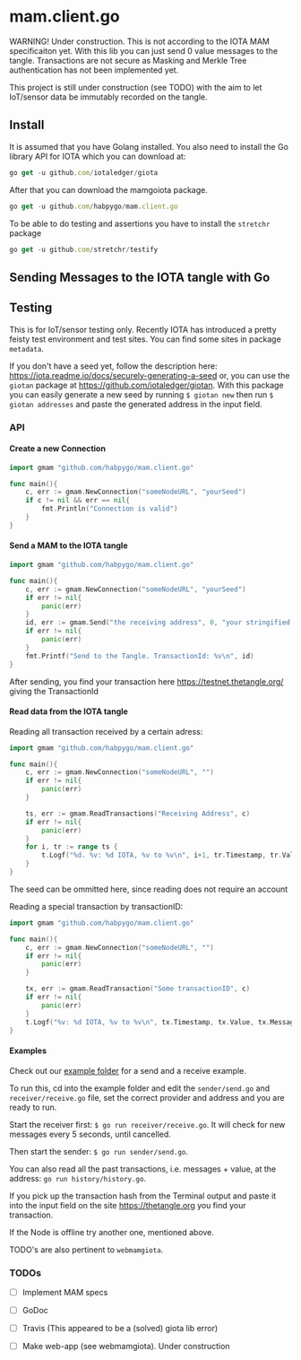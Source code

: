# mam.client.go
WARNING! Under construction. This is not according to the IOTA MAM specificaiton yet. With this lib you can just send 0 value messages to the tangle. Transactions are not secure as Masking and Merkle Tree authentication has not been implemented yet.

This project is still under construction (see TODO) with the aim to let IoT/sensor data be immutably recorded on the tangle.




## Install

It is assumed that you have Golang installed. You also need to install the Go library API for IOTA which you can download at:

```javascript
go get -u github.com/iotaledger/giota
```

After that you can download the mamgoiota package.

```javascript
go get -u github.com/habpygo/mam.client.go
```

To be able to do testing and assertions you have to install the `stretchr` package

```javascript
go get -u github.com/stretchr/testify
```

## Sending Messages to the IOTA tangle with Go

## Testing

This is for IoT/sensor testing only.  Recently IOTA has introduced a pretty feisty test environment and test sites. You can find some sites in package `metadata`.

If you don't have a seed yet, follow the description here: https://iota.readme.io/docs/securely-generating-a-seed or, you can use the `giotan` package at https://github.com/iotaledger/giotan. With this package you can easily generate a new seed by running `$ giotan new` then run `$ giotan addresses` and paste the generated address in the input field.

### API

#### Create a new Connection
```go
import gmam "github.com/habpygo/mam.client.go"

func main(){
    c, err := gmam.NewConnection("someNodeURL", "yourSeed")
    if c != nil && err == nil{
        fmt.Println("Connection is valid")
    }
}
```


#### Send a MAM to the IOTA tangle
```go
import gmam "github.com/habpygo/mam.client.go"

func main(){
    c, err := gmam.NewConnection("someNodeURL", "yourSeed")
    if err != nil{
        panic(err)
    }
    id, err := gmam.Send("the receiving address", 0, "your stringified message", c)
    if err != nil{
        panic(err)
    }
    fmt.Printf("Send to the Tangle. TransactionId: %v\n", id)
}
```
After sending, you find your transaction here https://testnet.thetangle.org/ giving the TransactionId


#### Read data from the IOTA tangle
Reading all transaction received by a certain adress:
```go
import gmam "github.com/habpygo/mam.client.go"

func main(){
    c, err := gmam.NewConnection("someNodeURL", "")
    if err != nil{
        panic(err)
    }

    ts, err := gmam.ReadTransactions("Receiving Address", c)
    if err != nil{
        panic(err)
    }
    for i, tr := range ts {
        t.Logf("%d. %v: %d IOTA, %v to %v\n", i+1, tr.Timestamp, tr.Value, tr.Message, tr.Recipient)
    }
}
```
The seed can be ommitted here, since reading does not require an account



Reading a special transaction by transactionID:
```go
import gmam "github.com/habpygo/mam.client.go"

func main(){
    c, err := gmam.NewConnection("someNodeURL", "")
    if err != nil{
        panic(err)
    }

    tx, err := gmam.ReadTransaction("Some transactionID", c)
    if err != nil{
        panic(err)
    }
    t.Logf("%v: %d IOTA, %v to %v\n", tx.Timestamp, tx.Value, tx.Message, tx.Recipient)
}
```


#### Examples
Check out our [example folder](/example) for a send and a receive example.

To run this, cd into the example folder and edit the `sender/send.go` and `receiver/receive.go` file, set the correct provider and address and you are ready to run.

Start the receiver first: `$ go run receiver/receive.go`. It will check for new messages every 5 seconds, until cancelled.

Then start the sender: `$ go run sender/send.go`.

You can also read all the past transactions, i.e. messages + value,  at the address: `go run history/history.go`.

If you pick up the transaction hash from the Terminal output and paste it into the input field on the site https://thetangle.org you find your transaction. 

If the Node is offline try another one, mentioned above.

TODO's are also pertinent to `webmamgiota`.
### TODOs
- [ ] Implement MAM specs
- [ ] GoDoc
- [ ] Travis (This appeared to be a (solved) giota lib error)
- [ ] Make web-app (see webmamgiota). Under construction




